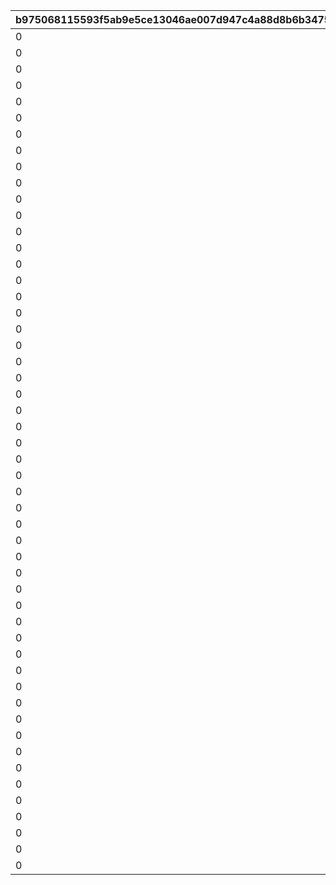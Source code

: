 |b975068115593f5ab9e5ce13046ae007d947c4a88d8b6b34751b00ccda34b803|3a9d54d1c9b9b80073ddcc6196119198580e98be8085255f93362d859ed2fe0f|31f8ca6bcad031f62968a9cda654e758b77ebb4da6ae920e8a2d0d70d7a07723|45c6123f53544048905e4dd7c94fa101f68062e41ee8063a2a26e7bde913739c|6de6ad221aebaf67864eb59fee77da2b5cb6074a6b0e7e26e7c6d785876d79a8|ff63ca2ee022d3f9b1b9004654b5b064c6ce0465a5941fef130dd828dbead2b3|3458e754470630061756b6db1783a719884ca4bace39068f0ec165d58595bb4f|2e055eed31748fafbc632a08e2a556c667d16ee3c9cf9a70e41854ca11938035|c2591a2e30fb6ee36139cf6f7bd4219cafb27f1b97159e114d407ad7818d8440|3448966eb82b829157d17924fa5ae1378eaefb9fd237c5442777b7ea4d18c862|b798c2ea8abf9c6aaaf81d5b40ad7fceaf8d20d60a72ee7abfc52787e2f1b128|427e4f592def1a2120b72ee123e7351965d8e39e1f7190d87f0aa492bc5b01f0|b2c3c60369621a8af27ef352f5aa26e40071e97057988ffae3c1ddba3550370d|0f4aa4a52483cff2e845b485336929005195855e3955e81180e2f7243b9a9d76|518d194ffae4c1555c56cf7f933d3d194f7fa814c3f35defc904b3d021eacfa5|
| --- | --- | --- | --- | --- | --- | --- | --- | --- | --- | --- | --- | --- | --- | --- |
|0|2001|0|0|2|0|0|7|40001|0|20011|1|20012|1|1|
|0|2002|0|0|2|0|0|7|40001|0|20021|1|20022|1|1|
|0|2003|0|0|2|0|0|7|40001|0|20031|1|20032|1|1|
|0|2004|0|0|2|0|0|7|40001|0|20041|1|20042|1|1|
|0|2005|0|0|2|0|0|7|40001|0|20051|1|20052|1|1|
|0|2006|0|0|2|0|0|7|40001|0|20061|1|20062|1|1|
|0|2007|0|0|2|0|0|7|40001|0|20071|1|20072|1|1|
|0|2008|0|0|2|0|0|7|40001|0|20081|1|20082|1|1|
|0|2009|0|0|2|0|0|7|40001|0|20091|1|20092|1|1|
|0|2010|0|0|2|0|0|7|40001|0|20101|1|20102|1|1|
|0|2011|0|0|2|0|0|7|40001|0|20111|1|20112|1|1|
|0|2012|0|0|2|0|0|7|40001|0|20121|1|20122|1|1|
|0|2013|0|0|2|0|0|7|40001|0|20131|1|20132|1|1|
|0|2014|0|0|2|0|0|7|40001|0|20141|1|20142|1|1|
|0|2015|0|0|2|0|0|7|40001|0|20151|1|20152|1|1|
|0|2016|0|0|2|0|0|7|40001|0|20161|1|20162|1|1|
|0|2017|0|0|2|0|0|7|40001|0|20171|1|20172|1|1|
|0|2018|0|0|2|0|0|7|40001|0|20181|1|20182|1|1|
|0|2019|0|0|2|0|0|7|40001|0|20191|1|20192|1|1|
|0|2020|0|0|2|0|0|7|40001|0|20201|1|20202|1|1|
|0|2021|0|0|2|0|0|7|40001|0|20211|1|20212|1|1|
|0|2022|0|0|2|0|0|7|40001|0|20221|1|20222|1|1|
|0|2023|0|0|2|0|0|7|40001|0|20231|1|20232|1|1|
|0|2024|0|0|2|0|0|7|40001|0|20241|1|20242|1|1|
|0|2025|0|0|2|0|0|7|40001|0|20251|1|20252|1|1|
|0|2026|0|0|2|0|0|7|40001|0|20261|1|20262|1|1|
|0|2027|0|0|2|0|0|7|40001|0|20271|1|20272|1|1|
|0|2028|0|0|2|0|0|7|40001|0|20281|1|20282|1|1|
|0|3001|0|0|1|0|40|7|40001|0|30011|1|30012|1|1|
|0|3002|0|0|1|0|40|7|40001|0|30021|5|30022|1|1|
|0|3003|0|0|1|0|40|7|40001|0|30031|6|30032|1|1|
|0|3004|0|0|1|0|-58|0|40001|0|30041|6|30042|1|2|
|0|3005|0|0|1|0|-42|-20|40001|0|30051|1|30052|1|1|
|0|3006|0|0|1|0|-42|-20|40001|0|30061|5|30062|1|1|
|0|3007|0|0|1|0|0|40|40001|0|30071|1|30072|1|1|
|0|3008|0|0|1|0|0|40|40001|0|30081|5|30082|1|1|
|0|3009|0|0|1|0|0|40|40001|0|30091|6|30092|1|1|
|0|4001|0|0|1|0|0|0|40001|0|40011|1|40012|2|1|
|0|4002|0|0|1|0|0|0|40001|0|40021|5|40022|2|1|
|0|4005|0|0|1|0|0|0|40001|0|40051|1|40052|2|1|
|0|4006|0|0|1|0|0|0|40001|0|40061|5|40062|2|1|
|0|4007|0|0|1|0|0|0|40001|0|40071|6|40072|2|2|
|0|4009|0|0|1|0|0|0|40004|0|40091|6|40092|2|2|
|0|4010|0|0|1|0|0|0|40004|0|40101|1|40102|2|1|
|0|4011|0|0|1|0|0|0|40004|0|40111|5|40112|2|1|
|0|4012|0|0|1|0|0|0|40001|0|40121|6|40122|2|1|
|0|4013|0|0|1|0|0|0|40004|0|40131|1|40132|2|1|
|0|4014|0|0|1|0|0|0|40004|0|40141|5|40142|2|1|
|0|4015|0|0|1|0|0|0|40001|0|40151|6|40152|2|1|
|0|4016|0|0|1|0|0|0|40004|0|40161|1|40162|2|1|
|0|4017|0|0|1|0|0|0|40004|0|40171|5|40172|2|1|
|0|4018|0|0|1|0|0|0|40001|0|40181|6|40182|2|1|
